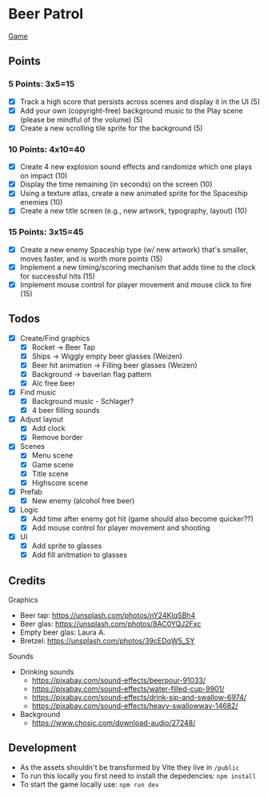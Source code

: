 # Beer Patrol

[Game](https://lukaharambasic.github.io/cmpm120-beer-patrol/)

## Points

### 5 Points: 3x5=15

- [x] Track a high score that persists across scenes and display it in the UI (5)
- [x] Add your own (copyright-free) background music to the Play scene (please be mindful of the volume) (5)
- [x] Create a new scrolling tile sprite for the background (5)

### 10 Points: 4x10=40

- [x] Create 4 new explosion sound effects and randomize which one plays on impact (10)
- [x] Display the time remaining (in seconds) on the screen (10)
- [x] Using a texture atlas, create a new animated sprite for the Spaceship enemies (10)
- [x] Create a new title screen (e.g., new artwork, typography, layout) (10)

### 15 Points: 3x15=45

- [x] Create a new enemy Spaceship type (w/ new artwork) that's smaller, moves faster, and is worth more points (15)
- [x] Implement a new timing/scoring mechanism that adds time to the clock for successful hits (15)
- [x] Implement mouse control for player movement and mouse click to fire (15)

## Todos

- [x] Create/Find graphics
  - [x] Rocket -> Beer Tap
  - [x] Ships -> Wiggly empty beer glasses (Weizen)
  - [x] Beer hit animation -> Filling beer glasses (Weizen)
  - [x] Background -> baverian flag pattern
  - [x] Alc free beer
- [x] Find music
  - [x] Background music - Schlager?
  - [x] 4 beer filling sounds
- [x] Adjust layout
  - [x] Add clock
  - [x] Remove border
- [x] Scenes
  - [x] Menu scene
  - [x] Game scene
  - [x] Title scene
  - [x] Highscore scene
- [x] Prefab
  - [x] New enemy (alcohol free beer)
- [x] Logic
  - [x] Add time after enemy got hit (game should also become quicker??)
  - [x] Add mouse control for player movement and shooting
- [x] UI
  - [x] Add sprite to glasses
  - [x] Add fill anitmation to glasses

## Credits

Graphics

- Beer tap: https://unsplash.com/photos/nY24KlqSBh4
- Beer glas: https://unsplash.com/photos/8AC0YQJ2Fxc
- Empty beer glas: Laura A.
- Bretzel: https://unsplash.com/photos/39cEDqW5_SY

Sounds

- Drinking sounds
  - https://pixabay.com/sound-effects/beerpour-91033/
  - https://pixabay.com/sound-effects/water-filled-cup-9901/
  - https://pixabay.com/sound-effects/drink-sip-and-swallow-6974/
  - https://pixabay.com/sound-effects/heavy-swallowwav-14682/
- Background
  - https://www.chosic.com/download-audio/27248/

## Development

- As the assets shouldn't be transformed by Vite they live in `/public`
- To run this locally you first need to install the depedencies: `npm install`
- To start the game locally use: `npm run dev`
